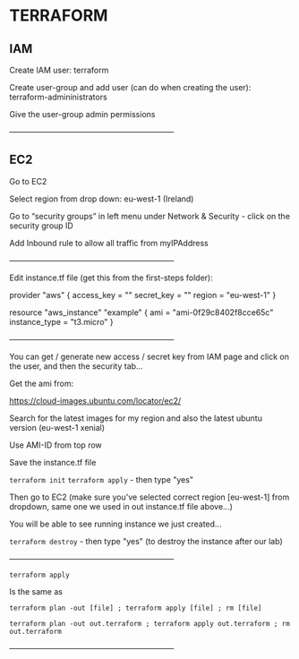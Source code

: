 # TERRAFORM

## IAM

Create IAM user: terraform

Create user-group and add user (can do when creating the user): terraform-admininistrators

Give the user-group admin permissions

—————————————————————

## EC2

Go to EC2

Select region from drop down: eu-west-1 (Ireland)

Go to “security groups” in left menu under Network & Security - click on the security group ID

Add Inbound rule to allow all traffic from myIPAddress

—————————————————————

Edit instance.tf file (get this from the first-steps folder):

provider "aws" {
access_key = ""
secret_key = ""
region = "eu-west-1"
}

resource "aws_instance" "example" {
ami = "ami-0f29c8402f8cce65c"
instance_type = "t3.micro"
}

—————————————————————

You can get / generate new access / secret key from IAM page and click on the user, and then the security tab…

Get the ami from:

https://cloud-images.ubuntu.com/locator/ec2/

Search for the latest images for my region and also the latest ubuntu version (eu-west-1 xenial)

Use AMI-ID from top row

Save the instance.tf file

`terraform init`
`terraform apply` - then type "yes"

Then go to EC2 (make sure you've selected correct region [eu-west-1] from dropdown, same one we used in out instance.tf file above...)

You will be able to see running instance we just created...

`terraform destroy` - then type "yes" (to destroy the instance after our lab)

—————————————————————

`terraform apply`

Is the same as

`terraform plan -out [file] ; terraform apply [file] ; rm [file]`

`terraform plan -out out.terraform ; terraform apply out.terraform ; rm out.terraform`

—————————————————————
